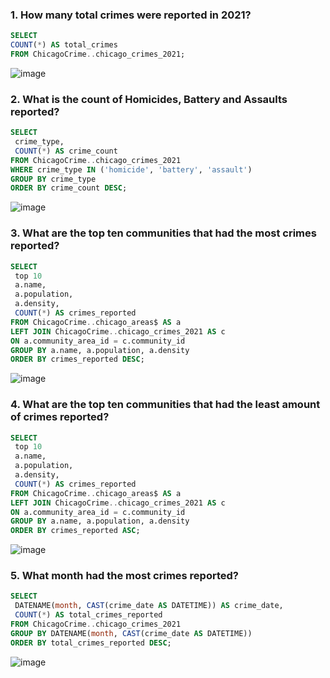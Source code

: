 ### 1. How many total crimes were reported in 2021?

```sql
SELECT 
COUNT(*) AS total_crimes
FROM ChicagoCrime..chicago_crimes_2021;
```
![image](https://user-images.githubusercontent.com/104872221/230933472-e9705ffb-c235-42f5-b823-4edd3bd29e62.png)

### 2. What is the count of Homicides, Battery and Assaults reported?
```sql
SELECT
 crime_type,
 COUNT(*) AS crime_count
FROM ChicagoCrime..chicago_crimes_2021
WHERE crime_type IN ('homicide', 'battery', 'assault')
GROUP BY crime_type
ORDER BY crime_count DESC;
```
![image](https://user-images.githubusercontent.com/104872221/230935499-923571f5-cc1c-4ce0-a318-dfbf3532fb59.png)

### 3. What are the top ten communities that had the most crimes reported?
```sql
SELECT
 top 10
 a.name,
 a.population,
 a.density,
 COUNT(*) AS crimes_reported
FROM ChicagoCrime..chicago_areas$ AS a
LEFT JOIN ChicagoCrime..chicago_crimes_2021 AS c
ON a.community_area_id = c.community_id
GROUP BY a.name, a.population, a.density
ORDER BY crimes_reported DESC;
```
![image](https://user-images.githubusercontent.com/104872221/230938961-ae6123ae-4b50-4133-ab2f-ce9677865df9.png)

### 4. What are the top ten communities that had the least amount of crimes reported?
```sql
SELECT
 top 10
 a.name,
 a.population,
 a.density,
 COUNT(*) AS crimes_reported
FROM ChicagoCrime..chicago_areas$ AS a
LEFT JOIN ChicagoCrime..chicago_crimes_2021 AS c
ON a.community_area_id = c.community_id
GROUP BY a.name, a.population, a.density
ORDER BY crimes_reported ASC;
```
![image](https://user-images.githubusercontent.com/104872221/230955478-af9d4acf-ec24-4c98-8c16-ecbedfb8bf4f.png)


### 5. What month had the most crimes reported?
```sql
SELECT 
 DATENAME(month, CAST(crime_date AS DATETIME)) AS crime_date,
 COUNT(*) AS total_crimes_reported
FROM ChicagoCrime..chicago_crimes_2021
GROUP BY DATENAME(month, CAST(crime_date AS DATETIME))
ORDER BY total_crimes_reported DESC;
```
![image](https://user-images.githubusercontent.com/104872221/230961524-dc4fe51f-f31c-47c8-8c1c-fecc214bb443.png)



